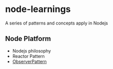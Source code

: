 # node-learnings

A series of patterns and concepts apply in Nodejs

## Node Platform

- Nodejs philosophy
- Reactor Pattern
- [ObserverPattern]('./platform/observerPattern/intro.md')

<!-- TODO: Start chapter five, nodeschool  -->
